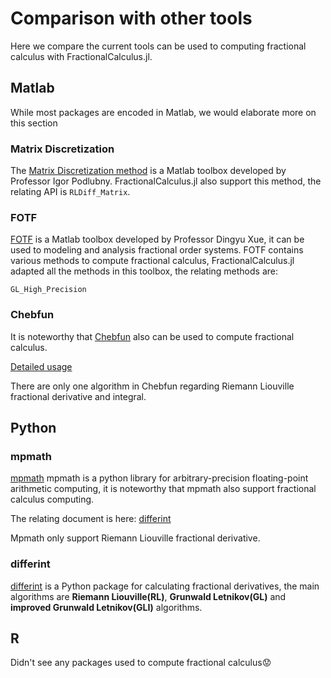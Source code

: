 # Comparison with other tools

Here we compare the current tools can be used to computing fractional calculus with FractionalCalculus.jl.

## Matlab

While most packages are encoded in Matlab, we would elaborate more on this section

### Matrix Discretization

The [Matrix Discretization method](https://www.mathworks.com/matlabcentral/fileexchange/22071-matrix-approach-to-discretization-of-odes-and-pdes-of-arbitrary-real-order) is a Matlab toolbox developed by Professor Igor Podlubny. FractionalCalculus.jl also support this method, the relating API is ```RLDiff_Matrix```.

### FOTF

[FOTF](https://www.mathworks.com/matlabcentral/fileexchange/60874-fotf-toolbox) is a Matlab toolbox developed by Professor Dingyu Xue, it can be used to modeling and analysis fractional order systems. FOTF contains various methods to compute fractional calculus, FractionalCalculus.jl adapted all the methods in this toolbox, the relating methods are:

```GL_High_Precision```

### Chebfun

It is noteworthy that [Chebfun](https://www.chebfun.org/) also can be used to compute fractional calculus.

[Detailed usage](https://www.mathworks.com/matlabcentral/mlc-downloads/downloads/submissions/23972/versions/22/previews/chebfun/examples/integro/html/FracCalc.html)

There are only one algorithm in Chebfun regarding Riemann Liouville fractional derivative and integral.

## Python

### mpmath

[mpmath](https://github.com/fredrik-johansson/mpmath) mpmath is a python library for arbitrary-precision floating-point arithmetic computing, it is noteworthy that mpmath also support fractional calculus computing.

The relating document is here: [differint](https://mpmath.org/doc/current/calculus/differentiation.html#fractional-derivatives-differintegration-differint)

Mpmath only support Riemann Liouville fractional derivative.

### differint

[differint](https://github.com/differint/differint) is a Python package for calculating fractional derivatives, the main algorithms are **Riemann Liouville(RL)**, **Grunwald Letnikov(GL)** and  **improved Grunwald Letnikov(GLI)** algorithms.

## R

Didn't see any packages used to compute fractional calculus😟